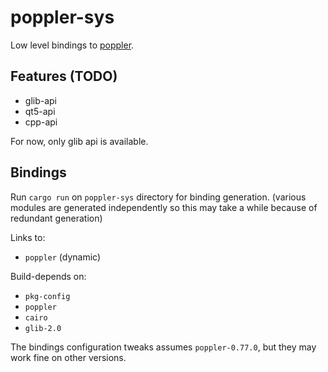 # poppler-sys

Low level bindings to [poppler](https://gitlab.freedesktop.org/poppler/poppler).

## Features (TODO)

- glib-api
- qt5-api
- cpp-api

For now, only glib api is available.

## Bindings

Run `cargo run` on `poppler-sys` directory for binding generation.
(various modules are generated independently so this may take a while because of redundant generation)

Links to:
- `poppler` (dynamic)

Build-depends on:
- `pkg-config`
- `poppler`
- `cairo`
- `glib-2.0`

The bindings configuration tweaks assumes `poppler-0.77.0`,
but they may work fine on other versions.
